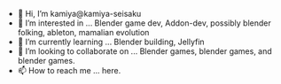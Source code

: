 - 👋 Hi, I’m kamiya@kamiya-seisaku
- 👀 I’m interested in ... Blender game dev, Addon-dev, possibly blender folking, ableton, mamalian evolution
- 🌱 I’m currently learning ... Blender building, Jellyfin 
- 💞️ I’m looking to collaborate on ... Blender games, blender games, and blender games.
- 📫 How to reach me ... here.

<!---
kamiya-seisaku/kamiya-seisaku is a ✨ special ✨ repository because its `README.md` (this file) appears on your GitHub profile.
You can click the Preview link to take a look at your changes.
--->
